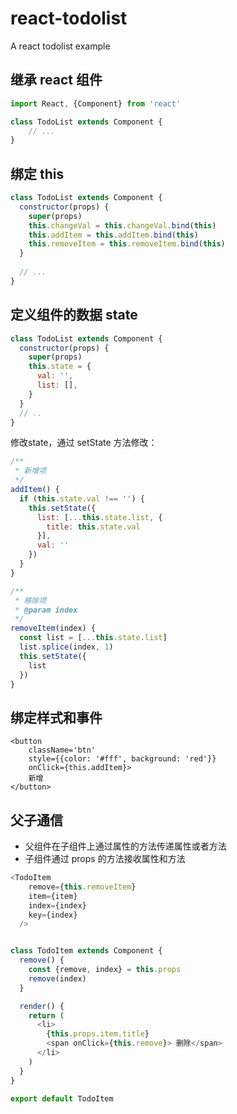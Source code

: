 # react-todolist
A react todolist example

## 继承 react 组件
```js
import React, {Component} from 'react'

class TodoList extends Component {
    // ...
}
```

## 绑定 this
```js
class TodoList extends Component {
  constructor(props) {
    super(props)
    this.changeVal = this.changeVal.bind(this)
    this.addItem = this.addItem.bind(this)
    this.removeItem = this.removeItem.bind(this)
  }
  
  // ...
}
```

## 定义组件的数据 state
```js
class TodoList extends Component {
  constructor(props) {
    super(props)
    this.state = {
      val: '',
      list: [],
    }
  }
  // ..
}
```
修改state，通过 setState 方法修改：
```js
/**
 * 新增项
 */
addItem() {
  if (this.state.val !== '') {
    this.setState({
      list: [...this.state.list, {
        title: this.state.val
      }],
      val: ''
    })
  }
}

/**
 * 移除项
 * @param index
 */
removeItem(index) {
  const list = [...this.state.list]
  list.splice(index, 1)
  this.setState({
    list
  })
}
```

## 绑定样式和事件
```
<button
    className='btn'
    style={{color: '#fff', background: 'red'}}
    onClick={this.addItem}>
    新增
</button>
```

## 父子通信
- 父组件在子组件上通过属性的方法传递属性或者方法
- 子组件通过 props 的方法接收属性和方法

```js
<TodoItem
    remove={this.removeItem}
    item={item}
    index={index}
    key={index}
  />
```

```js

class TodoItem extends Component {
  remove() {
    const {remove, index} = this.props
    remove(index)
  }

  render() {
    return (
      <li>
        {this.props.item.title}
        <span onClick={this.remove}> 删除</span>
      </li>
    )
  }
}

export default TodoItem
```
